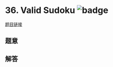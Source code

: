 # 36. Valid Sudoku ![badge](https://img.shields.io/badge/-medium-yellow?style=flat-square)

[题目链接](https://leetcode.com/problems/valid-sudoku)

## 题意

## 解答

